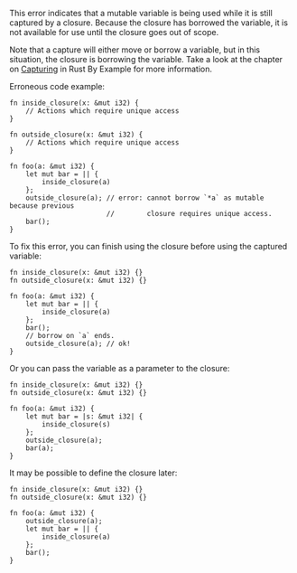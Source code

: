 This error indicates that a mutable variable is being used while it is still
captured by a closure. Because the closure has borrowed the variable, it is not
available for use until the closure goes out of scope.

Note that a capture will either move or borrow a variable, but in this
situation, the closure is borrowing the variable. Take a look at the chapter
on [Capturing][capturing] in Rust By Example for more information.

[capturing]: https://doc.rust-lang.org/stable/rust-by-example/fn/closures/capture.html

Erroneous code example:

```compile_fail,E0501
fn inside_closure(x: &mut i32) {
    // Actions which require unique access
}

fn outside_closure(x: &mut i32) {
    // Actions which require unique access
}

fn foo(a: &mut i32) {
    let mut bar = || {
        inside_closure(a)
    };
    outside_closure(a); // error: cannot borrow `*a` as mutable because previous
                        //        closure requires unique access.
    bar();
}
```

To fix this error, you can finish using the closure before using the captured
variable:

```
fn inside_closure(x: &mut i32) {}
fn outside_closure(x: &mut i32) {}

fn foo(a: &mut i32) {
    let mut bar = || {
        inside_closure(a)
    };
    bar();
    // borrow on `a` ends.
    outside_closure(a); // ok!
}
```

Or you can pass the variable as a parameter to the closure:

```
fn inside_closure(x: &mut i32) {}
fn outside_closure(x: &mut i32) {}

fn foo(a: &mut i32) {
    let mut bar = |s: &mut i32| {
        inside_closure(s)
    };
    outside_closure(a);
    bar(a);
}
```

It may be possible to define the closure later:

```
fn inside_closure(x: &mut i32) {}
fn outside_closure(x: &mut i32) {}

fn foo(a: &mut i32) {
    outside_closure(a);
    let mut bar = || {
        inside_closure(a)
    };
    bar();
}
```
